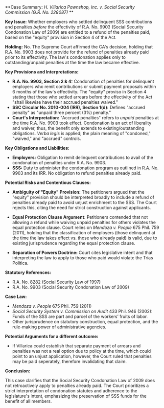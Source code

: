 **Case Summary: *H. Villarica Pawnshop, Inc. v. Social Security Commission (G.R. No. 228087)* **

**Key Issue:** Whether employers who settled delinquent SSS contributions and penalties *before* the effectivity of R.A. No. 9903 (Social Security Condonation Law of 2009) are entitled to a refund of the penalties paid, based on the "equity" provision in Section 4 of the Act.

**Holding:** No.  The Supreme Court affirmed the CA's decision, holding that R.A. No. 9903 does not provide for the refund of penalties already paid prior to its effectivity. The law's condonation applies only to outstanding/unpaid penalties at the time the law became effective.

**Key Provisions and Interpretations:**

*   **R.A. No. 9903, Section 2 & 4:** Condonation of penalties for delinquent employers who remit contributions or submit payment proposals within 6 months of the law's effectivity. The "equity" proviso in Section 4 stating that those who settled arrears before the effectivity of the Act "shall likewise have their accrued penalties waived."
*   **SSC Circular No. 2010-004 (IRR), Section 1(d):** Defines "accrued penalty" as "unpaid three percent (3%) penalty."
*   **Court's Interpretation:** "Accrued penalties" refers to *unpaid* penalties at the time R.A. No. 9903 took effect. Condonation is an act of liberality and waiver, thus, the benefit only extends to existing/outstanding obligations. *Verba legis* is applied; the plain meaning of "condoned," "waived," and "accrued" controls.

**Key Obligations and Liabilities:**

*   **Employers:** Obligation to remit delinquent contributions to avail of the condonation of penalties under R.A. No. 9903.
*   **SSS:**  Duty to administer the condonation program as outlined in R.A. No. 9903 and its IRR. No obligation to refund penalties already paid.

**Potential Risks and Contentious Clauses:**

*   **Ambiguity of "Equity" Provision:** The petitioners argued that the "equity" provision should be interpreted broadly to include a refund of penalties already paid to avoid unjust enrichment to the SSS. The Court rejects this, citing the need for strict construction against applicants.

* **Equal Protection Clause Argument:** Petitioners contended that not allowing a refund while waiving unpaid penalties for others violates the equal protection clause. Court relies on *Mendoza v. People* 675 Phil. 759 (2011), holding that the classification of employers (those delinquent at the time the law takes effect vs. those who already paid) is valid, due to existing jurisprudence regarding the equal protection clause.

* **Separation of Powers Doctrine:** Court cites legislative intent and that interpreting the law to apply to those who paid would violate the Trias Politica.

**Statutory References:**

*   R.A. No. 8282 (Social Security Law of 1997)
*   R.A. No. 9903 (Social Security Condonation Law of 2009)

**Case Law:**

* *Mendoza v. People* 675 Phil. 759 (2011)
* *Social Security System v. Commission on Audit* 433 Phil. 946 (2002): Funds of the SSS are part and parcel of the workers’ fruits of labor.
* Other jurisprudence on statutory construction, equal protection, and the rule-making power of administrative agencies.

**Potential Arguments for a different outcome:**

* If Villarica could establish that separate payment of arrears and penalties was not a real option due to policy at the time, which could point to an unjust application, however, the Court ruled that penalties may be paid seperately, therefore invalidating that claim.

**Conclusion:**

This case clarifies that the Social Security Condonation Law of 2009 does not retroactively apply to penalties already paid. The Court prioritizes a strict interpretation of condonation statutes and adherence to the legislature's intent, emphasizing the preservation of SSS funds for the benefit of all members.
